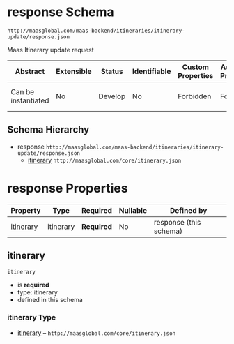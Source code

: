 # response Schema

```
http://maasglobal.com/maas-backend/itineraries/itinerary-update/response.json
```

Maas Itinerary update request

| Abstract            | Extensible | Status  | Identifiable | Custom Properties | Additional Properties | Defined In                                                               |
| ------------------- | ---------- | ------- | ------------ | ----------------- | --------------------- | ------------------------------------------------------------------------ |
| Can be instantiated | No         | Develop | No           | Forbidden         | Forbidden             | [maas-backend/itineraries/itinerary-update/response.json](response.json) |

## Schema Hierarchy

- response `http://maasglobal.com/maas-backend/itineraries/itinerary-update/response.json`
  - [itinerary](../../../core/itinerary.md) `http://maasglobal.com/core/itinerary.json`

# response Properties

| Property                | Type      | Required     | Nullable | Defined by             |
| ----------------------- | --------- | ------------ | -------- | ---------------------- |
| [itinerary](#itinerary) | itinerary | **Required** | No       | response (this schema) |

## itinerary

`itinerary`

- is **required**
- type: itinerary
- defined in this schema

### itinerary Type

- [itinerary](../../../core/itinerary.md) – `http://maasglobal.com/core/itinerary.json`
